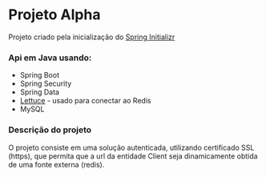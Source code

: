 # Projeto Alpha

Projeto criado pela inicialização do [Spring Initializr](https://start.spring.io)

### Api em Java usando:

- Spring Boot
- Spring Security
- Spring Data
- [Lettuce](https://lettuce.io/) - usado para conectar ao Redis
- MySQL  

### Descrição do projeto

O projeto consiste em uma solução autenticada, utilizando certificado SSL (https), que permita que a url da entidade Client seja dinamicamente obtida de uma fonte externa (redis). 

